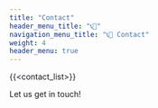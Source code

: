 ```yaml
---
title: "Contact"
header_menu_title: "📞📩"
navigation_menu_title: "📞📩 Contact"
weight: 4
header_menu: true
---
```


{{<contact_list>}}

Let us get in touch!
